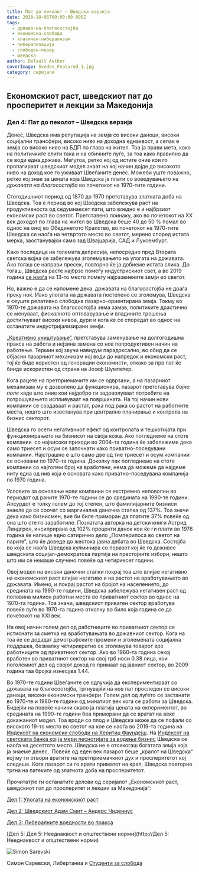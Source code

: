 ```yaml
---
title: Пат до пеколот – Шведска верзија
date: 2020-10-05T00:00:00.000Z
tags:
  - држава-на-благосостојба
  - економска-слобода
  - класичен-либерализам
  - либерализација
  - слободен-пазар
  - шведска
author: Default Author
coverImage: Sveden_Featured_1.jpg
category: серијали
---
```


## **Eкономскиот раст, шведскиот пат до просперитет и лекции за Македонија**

### **Дел 4: Пат до пеколот – Шведска верзија**

Денес, Шведска има репутација на земја со високи даноци, високи социјални трансфери, високо ниво на доходна еднаквост, а сепак е земја со високо ниво на БДП по глава на жител. Тоа ја прави мета, како на политичките елити така и на обичните луѓе, за тоа како правилно да се води една држава. Меѓутоа, ретко кој од истите оние кои го пропагираат шведскиот модел знаат на кој начин дојде до високото ниво на доход кое го уживаат Швеѓаните денес. Можеби уште поважно, ретко кој знае за цената која Шведска ја плати со воведувањето на _државата на благосостојба_ во почетокот на 1970-тите години.

Стогодишниот период од 1870 до 1970 претставува златната доба на Шведска. Тоа е период во кој Шведска забележува раст на продуктивноста од седумнаесет пати, што воедно е и најбрзиот економски раст во светот. Претставено поинаку, ако во почетокот на XX век доходот по глава на жител во Шведска беше 40 до 50 % помал во однос на оној во Обединетото Кралство, во почетокот на 1970-тите Шведска се наоѓа на четвртото место во светот, мерено според истата мерка, заостанувајќи само зад Швајцарија, САД и Луксембург.

Како последица на големата депресија, непосредно пред Втората светска војна се забележува зголемувањето на улогата на државата. Ако тогаш се направи пресек, повторно ќе ја добиеме истата слика. До тогаш, Шведска расте најбрзо помеѓу индустрискиот свет, а во 2019 година [се наоѓа](https://data.oecd.org/gdp/gross-domestic-product-gdp.htm) на 13-то место помеѓу најразвиените земји во светот.

Но, важно е да се напомене дека  државата на благосостојба не доаѓа преку ноќ. Иако улогата на државата постепено се зголемува, Шведска е сеуште релативно слободна пазарно-ориентирана земја. Токму во 1970-те државата на благосостојба зема замав, политиките драстично се менуваат, фискалното оптоварување и владините трошења достигнуваат високи нивоа, дури и кога ќе се споредат во однос на останатите индустријализирани земји.

[„Креативно уништување“,](https://www.econlib.org/library/Enc/CreativeDestruction.html) претставува заменување на долгогодишна пракса на работа и нејзина замена со нов попродуктивен начин на работење. Термин кој звучи навидум парадоксално, во обид да се објасни пазарниот механизам кој води до напредок и економски раст, тој ќе биде користен од генерации економисти, откако за прв пат ќе бииде искористен од страна на Јозеф Шумпетер.

Кога рацете на претприемачите им се одврзани, а на пазарниот механизам му е дозволено да функционира, пазарот претставува _бојно поле_ каде што оние кои најдобро ги задоволуваат потребите на потрошувањето испливуваат на површината. На тој начин нови компании се создаваат и растат, рака под рака со растот на работните места, нешто што изостанува при централно планирање и контрола на бизнис секторот.

Шведска го осети негативниот ефект од контролата и тешкотијата при функционирањето на бизнисот на своја кожа. Ако погледнеме на стоте компании  со највисоки приходи во 2004-та година ќе забележиме дека само триесет и осум се започнати како приватно-поседувани компании. Најстрашно е што само две од тие триесет и осум компании се основани по 1970-та година. Доколку пак погледнеме на стоте компании со најголем број на вработени, нема да можеме да најдеме ниту една од нив која е основата како приватно-поседувана компанија по 1970 година.

Условите за основање нови компании се екстремно неповолни во периодот од раните 1970-те години се до средината на 1990-те години. Апсурдот е толку голем до тој степен, што фамилијарните бизниси знаеле да се соочат со маргинална даночна стапка од 137%. Тоа значи дека како бизнисмен, вие би биле приморан да платите 37% повеќе од она што сте го заработиле. Познатата авторка на детски книги Астрид Линдгрен, инсиприрана од 102% проценти данок кои ќе ги плати во 1976 година ќе напише едно сатирично дело „Помперипоса во светот на парите“, што ќе доведе до жестока јавна дебата во Шведска. Состојба во која се наоѓа Шведска кулминира со поразот кој ќе го доживее шведската социјал-демократска партија на престојните избори, нешто што им се немаше случено повеќе од четириесет години.

Овој модел на високи даночни стапки покрај тоа што влијае негативно на економскиот раст влијае негативо и на растот на вработувањето во државата. Имено, и покрај растот на бројот на населението, до средината на 1990-те години, Шведска забележува негативен раст од половина милион работни места во приватниот сектор во однос на 1970-та година. Тоа значи, шведскиот приватен сектор вработува повеќе луѓе во 1970-та година отколку во било која година се до почетокот на XXI век.

На овој начин голем дел од работниците во приватниот сектор се истиснати за сметка на вработувањата во државниот сектор. Кога на тоа ќе се додадат демографските промени и зголемената социјална поддршка, безмалку четирикратно се зголемува товарот врз работниците од приватниот сектор. Ако во 1960-та година секој вработен во приватниот сектор на свој грб носи 0.38 лица, кои поголемиот дел од својот доход го примаат од јавниот сектор, во 2009 година таа бројка изнесува 1.44.

Во 1970-те години Швеѓаните се одлучија да експериментираат со државата на благосостојба, тргнувајќи на нов пат проследен со високи даноци, високи економски транфери. Голем дел од луѓето се застанати во 1970-те и 1980-те години од минатиот век кога се работи за Шведска. Бидејќи на повеќе начини скапо ја платија цената на екпериментот, во средината на 1990-те години беа приморани да се вратат на веќе докажаниот модел. Тоа вроди со плод и Шведска може да се пофали со високото 19-то место во светот на кое се наоѓа во 2019-та година на [Индексот на економски слободи на Херитиџ Фаундејш](https://www.heritage.org/index/book/chapter-3#:~:text=The%20global%20average%20economic%20freedom,year%20history%20of%20the%20Index.). На [Индексот на светската банка кој ја мери леснотијата за водење бизнис](https://www.doingbusiness.org/en/rankings) Шведска се наоѓа на десеттото место. Шведска не е отсекогаш богатата земја која ја знаеме денес.  Повеќе од еден век пазарот беше „кралот на Шведска“ кој му ги отвори вратите на претприемачкиот дух и просперитетот кој следеше. Кога пазарот си го врати приматот на крал, Шведска повторно тргна на патеките од златнота доба на просперитетот. 

Прочитатјте ги останатите делови од серијалот „Eкономскиот раст, шведскиот пат до просперитет и лекции за Македонија“:

[Дел 1: Улогата на економскиот раст](http://libertaniabackup.local/ekonomskiot-rast-svedskiot-pat-do-prosperitet-lekcii-makedonija-prv-del/)

[Дел 2: Шведскиот Адам Смит – Андерс Чидениус](http://libertaniabackup.local/ekonomski-rast-shvedskiot-pat-do-prosperitet-i-lekcii-za-makedonija-vtor-del/)

[Дел 3: Либералните вредности во пракса](http://libertaniabackup.local/ekonomskiot-rast-svedskiot-pat-do-prosperitet-i-lekcii-za-makedonija-tret-del/)

[Дел 5: Дел 5: Нееднаквост и општествени норми](http://Дел 5: Нееднаквост и општествени норми)

![Simon Sarevski](http://libertaniabackup.local/wp-content/uploads/2020/02/Sime-pic-150x150.jpg)

Симон Саревски,
Либертаниа и [Студенти за слобода](https://www.facebook.com/sfl.macedonia)
